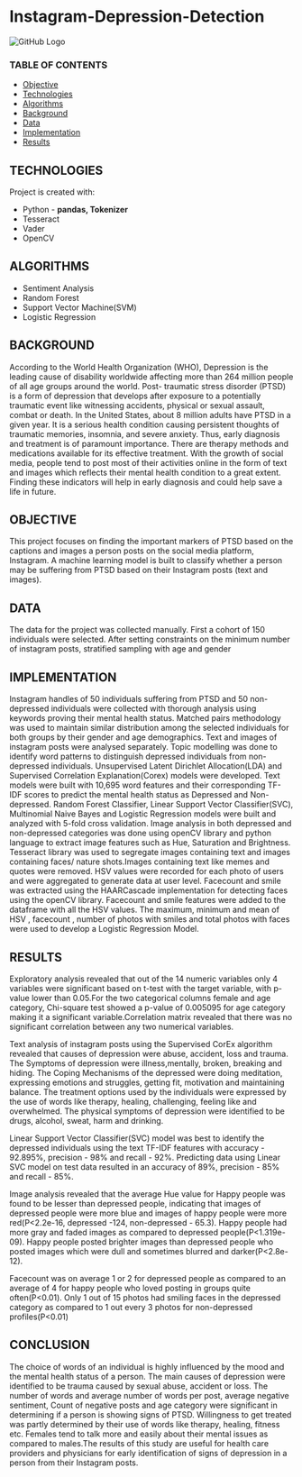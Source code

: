# Instagram-Depression-Detection
![GitHub Logo](/images/intro_slide.PNG)
### TABLE OF CONTENTS
* [Objective](#objective)
* [Technologies](#technologies)
* [Algorithms](#algorithms)
* [Background](#background)
* [Data](#data)
* [Implementation](#implementation)
* [Results](#results)

## TECHNOLOGIES
Project is created with:

* Python - **pandas, Tokenizer**
* Tesseract
* Vader
* OpenCV

## ALGORITHMS
* Sentiment Analysis
* Random Forest
* Support Vector Machine(SVM)
* Logistic Regression

## BACKGROUND
According to the World Health Organization (WHO), Depression is the leading cause of disability worldwide affecting more than 264 million people of all age groups around the world. Post- traumatic stress disorder (PTSD) is a form of depression that develops after exposure to a potentially traumatic event like witnessing accidents, physical or sexual assault, combat or death. In the United States, about 8 million adults have PTSD in a given year. It is a serious health condition causing persistent thoughts of traumatic memories, insomnia, and severe anxiety. Thus, early diagnosis and treatment is of paramount importance. There are therapy methods and medications available for its effective treatment. With the growth of social media, people tend to post most of their activities online in the form of text and images which reflects their mental health condition to a great extent. Finding these indicators will help in early diagnosis and could help save a life in future.

## OBJECTIVE 
This project focuses on finding the important markers of PTSD based on the captions and images a person posts on the social media platform, Instagram. A machine learning model is built to classify whether a person may be suffering from PTSD based on their Instagram posts (text and images).

## DATA
The data for the project was collected manually. First a cohort of 150 individuals were selected. After setting constraints on the minimum number of instagram posts, stratified sampling with age and gender 

## IMPLEMENTATION
Instagram handles of 50 individuals suffering from PTSD and 50 non-depressed individuals were collected with thorough analysis using keywords proving their mental health status. Matched pairs methodology was used to maintain similar distribution among the selected individuals for both groups by their gender and age demographics. Text and images of instagram posts were analysed separately. Topic modelling was done to identify word patterns to distinguish depressed individuals from non-depressed individuals. Unsupervised Latent Dirichlet Allocation(LDA) and Supervised Correlation Explanation(Corex) models were developed. Text models were built with 10,695 word features and their
corresponding TF-IDF scores to predict the mental health status as Depressed and Non-depressed. Random Forest Classifier, Linear Support Vector Classifier(SVC), Multinomial Naive Bayes and Logistic Regression models were built and analyzed with 5-fold cross validation.
Image analysis in both depressed and non-depressed categories was done using openCV library and python language to extract image features such as Hue, Saturation and Brightness. Tesseract library was used to segregate images containing text and images containing faces/ nature shots.Images containing text like memes and quotes were removed. HSV values were recorded for each photo of users and were aggregated to generate data at user level. Facecount and smile was extracted using the HAARCascade implementation for detecting faces using the openCV library. Facecount and smile features were added to the dataframe with all the HSV values. The maximum, minimum and mean of HSV , facecount , number of photos with smiles and total photos with faces were used to develop a Logistic Regression Model.

## RESULTS
Exploratory analysis revealed that out of the 14 numeric variables only 4 variables were significant based on t-test with the target variable, with p-value lower than 0.05.For the two categorical columns female and age category, Chi-square test showed a p-value of 0.005095 for age category making it a significant variable.Correlation matrix revealed that there was no significant correlation between any two numerical variables.

Text analysis of instagram posts using the Supervised CorEx algorithm revealed that causes of depression were abuse, accident, loss and trauma. The Symptoms of depression were illness,mentally, broken, breaking and hiding. The Coping Mechanisms of the depressed were doing meditation, expressing emotions and struggles, getting fit, motivation and maintaining balance. The treatment options used by the individuals were expressed by the use of words like therapy, healing, challenging, feeling like and overwhelmed. The physical symptoms of depression were identified to be drugs, alcohol, sweat, harm and drinking.

Linear Support Vector Classifier(SVC) model was best to identify the depressed individuals using the text TF-IDF features with accuracy - 92.895%, precision - 98% and recall - 92%. Predicting data using Linear SVC model on test data resulted in an accuracy of 89%, precision - 85% and recall - 85%.

Image analysis revealed that the average Hue value for Happy people was found to be lesser than depressed people, indicating that images of depressed people were more blue and images of happy people were more red(P<2.2e-16, depressed -124, non-depressed - 65.3). Happy people had more gray and faded images as compared to depressed people(P<1.319e-09). Happy people posted brighter images than depressed people who posted images which were dull and sometimes blurred and darker(P<2.8e-12).

Facecount was on average 1 or 2 for depressed people as compared to an average of 4 for happy people who loved posting in groups quite often(P<0.01). Only 1 out of 15 photos had smiling faces in the depressed category as compared to 1 out every 3 photos for non-depressed profiles(P<0.01)

## CONCLUSION
The choice of words of an individual is highly influenced by the mood and the mental health status of a person. The main causes of depression were identified to be trauma caused by sexual abuse, accident or loss. The  number of words and average number of words per post, average negative sentiment, Count of negative posts and age category were significant in determining if a person is showing signs of PTSD. Willingness to get treated was partly determined by their use of words like therapy, healing, fitness etc. Females tend to talk more and easily about their mental issues as compared to males.The results of this study are useful for health care providers and physicians for early identification of signs of depression in a person from their Instagram posts.

